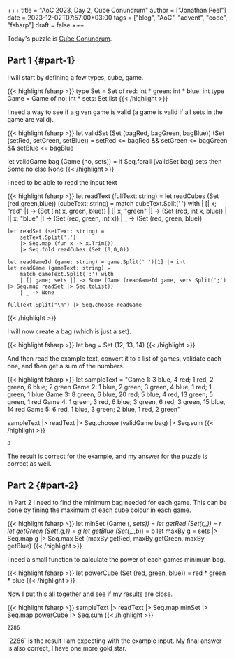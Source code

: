 +++
title = "AoC 2023, Day 2, Cube Conundrum"
author = ["Jonathan Peel"]
date = 2023-12-02T07:57:00+03:00
tags = ["blog", "AoC", "advent", "code", "fsharp"]
draft = false
+++

Today's puzzle is [Cube Conundrum](https://adventofcode.com/2023/day/2).


## Part 1 {#part-1}

I will start by defining a few types, cube, game.

{{< highlight fsharp >}}
type Set = Set of red: int * green: int *  blue: int
type Game = Game of no: int * sets: Set list
{{< /highlight >}}

I need a way to see if a given game is valid (a game is valid if all sets in the game are valid).

{{< highlight fsharp >}}
let validSet (Set (bagRed, bagGreen, bagBlue)) (Set (setRed, setGreen, setBlue)) =
    setRed <= bagRed && setGreen <= bagGreen && setBlue <= bagBlue

let validGame bag (Game (no, sets)) =
    if Seq.forall (validSet bag) sets then Some no else None
{{< /highlight >}}

I need to be able to read the input text

{{< highlight fsharp >}}
let readText (fullText: string) =
    let readCubes (Set (red,green,blue)) (cubeText: string) =
        match cubeText.Split(' ') with
        | [| x; "red" |] -> (Set (int x, green, blue))
        | [| x; "green" |] -> (Set (red, int x, blue))
        | [| x; "blue" |] -> (Set (red, green, int x))
        | _ -> (Set (red, green, blue))

    let readSet (setText: string) =
        setText.Split(',')
        |> Seq.map (fun x -> x.Trim())
        |> Seq.fold readCubes (Set (0,0,0))

    let readGameId (game: string) = game.Split(' ')[1] |> int
    let readGame (gameText: string) =
        match gameText.Split(':') with
        | [| game; sets |] -> Some (Game (readGameId game, sets.Split(';') |> Seq.map readSet |> Seq.toList))
        | _ -> None

    fullText.Split("\n") |> Seq.choose readGame
{{< /highlight >}}

I will now create a bag (which is just a set).

{{< highlight fsharp >}}
let bag = Set (12, 13, 14)
{{< /highlight >}}

And then read the example text, convert it to a list of games, validate each one, and then get a sum of the numbers.

{{< highlight fsharp >}}
let sampleText =
    "Game 1: 3 blue, 4 red; 1 red, 2 green, 6 blue; 2 green
Game 2: 1 blue, 2 green; 3 green, 4 blue, 1 red; 1 green, 1 blue
Game 3: 8 green, 6 blue, 20 red; 5 blue, 4 red, 13 green; 5 green, 1 red
Game 4: 1 green, 3 red, 6 blue; 3 green, 6 red; 3 green, 15 blue, 14 red
Game 5: 6 red, 1 blue, 3 green; 2 blue, 1 red, 2 green"

sampleText
|> readText
|> Seq.choose (validGame bag)
|> Seq.sum
{{< /highlight >}}

```text
8
```

The result is correct for the example, and my answer for the puzzle is correct as well.


## Part 2 {#part-2}

In Part 2 I need to find the minimum bag needed for each game.
This can be done by fining the maximum of each cube colour in each game.

{{< highlight fsharp >}}
let minSet (Game (_, sets)) =
     let getRed (Set(r,_,_)) = r
     let getGreen (Set(_,g,_)) = g
     let getBlue (Set(_,_,b)) = b
     let maxBy g = sets |> Seq.map g |> Seq.max
     Set (maxBy getRed, maxBy getGreen, maxBy getBlue)
{{< /highlight >}}

I need a small function to calculate the power of each games minimum bag.

{{< highlight fsharp >}}
let powerCube (Set (red, green, blue)) = red * green * blue
{{< /highlight >}}

Now I put this all together and see if my results are close.

{{< highlight fsharp >}}
sampleText
|> readText
|> Seq.map minSet
|> Seq.map powerCube
|> Seq.sum
{{< /highlight >}}

```text
2286
```

\`2286\` is the result I am expecting with the example input.
My final answer is also correct, I have one more gold star.
